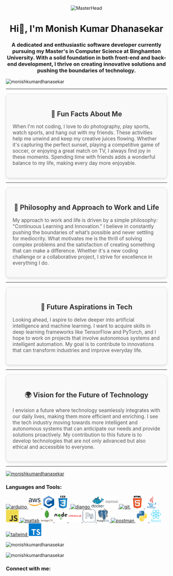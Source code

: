 <div align="center">
  <img src="https://miro.medium.com/v2/resize:fit:720/format:webp/1*zVnWJtyGOX_kUIDm6ccCfQ.gif" alt="MasterHead">
</div>
<h1 align="center">Hi👋, I'm Monish Kumar Dhanasekar</h1>
<h3 align="center">A dedicated and enthusiastic software developer currently pursuing my Master's in Computer Science at Binghamton University. With a solid foundation in both front-end and back-end development, I thrive on creating innovative solutions and pushing the boundaries of technology.</h3>

<p align="left"> <img src="https://komarev.com/ghpvc/?username=monishkumardhanasekar&label=Profile%20views&color=0e75b6&style=flat" alt="monishkumardhanasekar" /> </p>

<hr>

<div style="background: #f9f9f9; padding: 20px; border-radius: 10px; border: 1px solid #e0e0e0; box-shadow: 0 4px 6px rgba(0, 0, 0, 0.1);">
  <h2 style="text-align: center; color: #333;">🎉 Fun Facts About Me</h2>
  <p style="color: #555; font-size: 1.1em;">When I'm not coding, I love to do photography, play sports, watch sports, and hang out with my friends. These activities help me unwind and keep my creative juices flowing. Whether it's capturing the perfect sunset, playing a competitive game of soccer, or enjoying a great match on TV, I always find joy in these moments. Spending time with friends adds a wonderful balance to my life, making every day more enjoyable.</p>
</div>

<hr>

<div style="background: #f9f9f9; padding: 20px; border-radius: 10px; border: 1px solid #e0e0e0; box-shadow: 0 4px 6px rgba(0, 0, 0, 0.1);">
  <h2 style="text-align: center; color: #333;">🧠 Philosophy and Approach to Work and Life</h2>
  <p style="color: #555; font-size: 1.1em;">My approach to work and life is driven by a simple philosophy: "Continuous Learning and Innovation." I believe in constantly pushing the boundaries of what’s possible and never settling for mediocrity. What motivates me is the thrill of solving complex problems and the satisfaction of creating something that can make a difference. Whether it's a new coding challenge or a collaborative project, I strive for excellence in everything I do.</p>
</div>

<hr>

<div style="background: #f9f9f9; padding: 20px; border-radius: 10px; border: 1px solid #e0e0e0; box-shadow: 0 4px 6px rgba(0, 0, 0, 0.1);">
  <h2 style="text-align: center; color: #333;">🚀 Future Aspirations in Tech</h2>
  <p style="color: #555; font-size: 1.1em;">Looking ahead, I aspire to delve deeper into artificial intelligence and machine learning. I want to acquire skills in deep learning frameworks like TensorFlow and PyTorch, and I hope to work on projects that involve autonomous systems and intelligent automation. My goal is to contribute to innovations that can transform industries and improve everyday life.</p>
</div>

<hr>

<div style="background: #f9f9f9; padding: 20px; border-radius: 10px; border: 1px solid #e0e0e0; box-shadow: 0 4px 6px rgba(0, 0, 0, 0.1);">
  <h2 style="text-align: center; color: #333;">🌍 Vision for the Future of Technology</h2>
  <p style="color: #555; font-size: 1.1em;">I envision a future where technology seamlessly integrates with our daily lives, making them more efficient and enriching. I see the tech industry moving towards more intelligent and autonomous systems that can anticipate our needs and provide solutions proactively. My contribution to this future is to develop technologies that are not only advanced but also ethical and accessible to everyone.</p>
</div>

<hr>

<p align="left"> <a href="https://github.com/ryo-ma/github-profile-trophy"><img src="https://github-profile-trophy.vercel.app/?username=monishkumardhanasekar" alt="monishkumardhanasekar" /></a> </p>


<h3 align="left">Languages and Tools:</h3>
<p align="left"> 
<a href="https://www.arduino.cc/" target="_blank" rel="noreferrer"> <img src="https://cdn.worldvectorlogo.com/logos/arduino-1.svg" alt="arduino" width="40" height="40"/> </a> 
<a href="https://aws.amazon.com" target="_blank" rel="noreferrer"> <img src="https://raw.githubusercontent.com/devicons/devicon/master/icons/amazonwebservices/amazonwebservices-original-wordmark.svg" alt="aws" width="40" height="40"/> </a> 
<a href="https://www.cprogramming.com/" target="_blank" rel="noreferrer"> <img src="https://raw.githubusercontent.com/devicons/devicon/master/icons/c/c-original.svg" alt="c" width="40" height="40"/> </a> 
<a href="https://www.w3schools.com/css/" target="_blank" rel="noreferrer"> <img src="https://raw.githubusercontent.com/devicons/devicon/master/icons/css3/css3-original-wordmark.svg" alt="css3" width="40" height="40"/> </a> 
<a href="https://www.djangoproject.com/" target="_blank" rel="noreferrer"> <img src="https://cdn.worldvectorlogo.com/logos/django.svg" alt="django" width="40" height="40"/> </a> 
<a href="https://www.docker.com/" target="_blank" rel="noreferrer"> <img src="https://raw.githubusercontent.com/devicons/devicon/master/icons/docker/docker-original-wordmark.svg" alt="docker" width="40" height="40"/> </a> 
<a href="https://expressjs.com" target="_blank" rel="noreferrer"> <img src="https://raw.githubusercontent.com/devicons/devicon/master/icons/express/express-original-wordmark.svg" alt="express" width="40" height="40"/> </a> 
<a href="https://git-scm.com/" target="_blank" rel="noreferrer"> <img src="https://www.vectorlogo.zone/logos/git-scm/git-scm-icon.svg" alt="git" width="40" height="40"/> </a> 
<a href="https://www.w3.org/html/" target="_blank" rel="noreferrer"> <img src="https://raw.githubusercontent.com/devicons/devicon/master/icons/html5/html5-original-wordmark.svg" alt="html5" width="40" height="40"/> </a> 
<a href="https://www.java.com" target="_blank" rel="noreferrer"> <img src="https://raw.githubusercontent.com/devicons/devicon/master/icons/java/java-original.svg" alt="java" width="40" height="40"/> </a> 
<a href="https://developer.mozilla.org/en-US/docs/Web/JavaScript" target="_blank" rel="noreferrer"> <img src="https://raw.githubusercontent.com/devicons/devicon/master/icons/javascript/javascript-original.svg" alt="javascript" width="40" height="40"/> </a> 
<a href="https://www.mathworks.com/" target="_blank" rel="noreferrer"> <img src="https://upload.wikimedia.org/wikipedia/commons/2/21/Matlab_Logo.png" alt="matlab" width="40" height="40"/> </a> 
<a href="https://www.mongodb.com/" target="_blank" rel="noreferrer"> <img src="https://raw.githubusercontent.com/devicons/devicon/master/icons/mongodb/mongodb-original-wordmark.svg" alt="mongodb" width="40" height="40"/> </a> 
<a href="https://nodejs.org" target="_blank" rel="noreferrer"> <img src="https://raw.githubusercontent.com/devicons/devicon/master/icons/nodejs/nodejs-original-wordmark.svg" alt="nodejs" width="40" height="40"/> </a> 
<a href="https://www.oracle.com/" target="_blank" rel="noreferrer"> <img src="https://raw.githubusercontent.com/devicons/devicon/master/icons/oracle/oracle-original.svg" alt="oracle" width="40" height="40"/> </a> 
<a href="https://www.photoshop.com/en" target="_blank" rel="noreferrer"> <img src="https://raw.githubusercontent.com/devicons/devicon/master/icons/photoshop/photoshop-line.svg" alt="photoshop" width="40" height="40"/> </a> 
<a href="https://www.postgresql.org" target="_blank" rel="noreferrer"> <img src="https://raw.githubusercontent.com/devicons/devicon/master/icons/postgresql/postgresql-original-wordmark.svg" alt="postgresql" width="40" height="40"/> </a> 
<a href="https://postman.com" target="_blank" rel="noreferrer"> <img src="https://www.vectorlogo.zone/logos/getpostman/getpostman-icon.svg" alt="postman" width="40" height="40"/> </a> 
<a href="https://www.python.org" target="_blank" rel="noreferrer"> <img src="https://raw.githubusercontent.com/devicons/devicon/master/icons/python/python-original.svg" alt="python" width="40" height="40"/> </a> 
<a href="https://reactjs.org/" target="_blank" rel="noreferrer"> <img src="https://raw.githubusercontent.com/devicons/devicon/master/icons/react/react-original-wordmark.svg" alt="react" width="40" height="40"/> </a> 
<a href="https://tailwindcss.com/" target="_blank" rel="noreferrer"> <img src="https://www.vectorlogo.zone/logos/tailwindcss/tailwindcss-icon.svg" alt="tailwind" width="40" height="40"/> </a> 
<a href="https://www.typescriptlang.org/" target="_blank" rel="noreferrer"> <img src="https://raw.githubusercontent.com/devicons/devicon/master/icons/typescript/typescript-original.svg" alt="typescript" width="40" height="40"/> </a> 
</p>

<p><img align="center" src="https://github-readme-stats.vercel.app/api/top-langs?username=monishkumardhanasekar&show_icons=true&locale=en&layout=compact" alt="monishkumardhanasekar" /></p>

<p><img align="center" src="https://github-readme-streak-stats.herokuapp.com/?user=monishkumardhanasekar&" alt="monishkumardhanasekar" /></p>

<h3 align="left">Connect with me:</h3>
<p align="left">
<a href="https://linkedin.com/in/https://www.linkedin.com/in/monishkumard17/" target="blank">
  <i class="fab fa-linkedin-in"></i>
</a>

</p>


